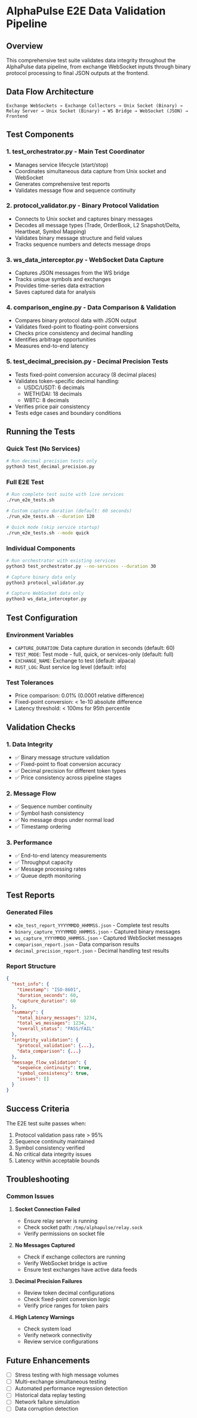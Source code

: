 # AlphaPulse E2E Data Validation Pipeline

## Overview

This comprehensive test suite validates data integrity throughout the AlphaPulse data pipeline, from exchange WebSocket inputs through binary protocol processing to final JSON outputs at the frontend.

## Data Flow Architecture

```
Exchange WebSockets → Exchange Collectors → Unix Socket (Binary) → 
Relay Server → Unix Socket (Binary) → WS Bridge → WebSocket (JSON) → Frontend
```

## Test Components

### 1. **test_orchestrator.py** - Main Test Coordinator
- Manages service lifecycle (start/stop)
- Coordinates simultaneous data capture from Unix socket and WebSocket
- Generates comprehensive test reports
- Validates message flow and sequence continuity

### 2. **protocol_validator.py** - Binary Protocol Validation
- Connects to Unix socket and captures binary messages
- Decodes all message types (Trade, OrderBook, L2 Snapshot/Delta, Heartbeat, Symbol Mapping)
- Validates binary message structure and field values
- Tracks sequence numbers and detects message drops

### 3. **ws_data_interceptor.py** - WebSocket Data Capture
- Captures JSON messages from the WS bridge
- Tracks unique symbols and exchanges
- Provides time-series data extraction
- Saves captured data for analysis

### 4. **comparison_engine.py** - Data Comparison & Validation
- Compares binary protocol data with JSON output
- Validates fixed-point to floating-point conversions
- Checks price consistency and decimal handling
- Identifies arbitrage opportunities
- Measures end-to-end latency

### 5. **test_decimal_precision.py** - Decimal Precision Tests
- Tests fixed-point conversion accuracy (8 decimal places)
- Validates token-specific decimal handling:
  - USDC/USDT: 6 decimals
  - WETH/DAI: 18 decimals
  - WBTC: 8 decimals
- Verifies price pair consistency
- Tests edge cases and boundary conditions

## Running the Tests

### Quick Test (No Services)
```bash
# Run decimal precision tests only
python3 test_decimal_precision.py
```

### Full E2E Test
```bash
# Run complete test suite with live services
./run_e2e_tests.sh

# Custom capture duration (default: 60 seconds)
./run_e2e_tests.sh --duration 120

# Quick mode (skip service startup)
./run_e2e_tests.sh --mode quick
```

### Individual Components
```bash
# Run orchestrator with existing services
python3 test_orchestrator.py --no-services --duration 30

# Capture binary data only
python3 protocol_validator.py

# Capture WebSocket data only
python3 ws_data_interceptor.py
```

## Test Configuration

### Environment Variables
- `CAPTURE_DURATION`: Data capture duration in seconds (default: 60)
- `TEST_MODE`: Test mode - full, quick, or services-only (default: full)
- `EXCHANGE_NAME`: Exchange to test (default: alpaca)
- `RUST_LOG`: Rust service log level (default: info)

### Test Tolerances
- Price comparison: 0.01% (0.0001 relative difference)
- Fixed-point conversion: < 1e-10 absolute difference
- Latency threshold: < 100ms for 95th percentile

## Validation Checks

### 1. Data Integrity
- ✅ Binary message structure validation
- ✅ Fixed-point to float conversion accuracy
- ✅ Decimal precision for different token types
- ✅ Price consistency across pipeline stages

### 2. Message Flow
- ✅ Sequence number continuity
- ✅ Symbol hash consistency
- ✅ No message drops under normal load
- ✅ Timestamp ordering

### 3. Performance
- ✅ End-to-end latency measurements
- ✅ Throughput capacity
- ✅ Message processing rates
- ✅ Queue depth monitoring

## Test Reports

### Generated Files
- `e2e_test_report_YYYYMMDD_HHMMSS.json` - Complete test results
- `binary_capture_YYYYMMDD_HHMMSS.json` - Captured binary messages
- `ws_capture_YYYYMMDD_HHMMSS.json` - Captured WebSocket messages
- `comparison_report.json` - Data comparison results
- `decimal_precision_report.json` - Decimal handling test results

### Report Structure
```json
{
  "test_info": {
    "timestamp": "ISO-8601",
    "duration_seconds": 60,
    "capture_duration": 60
  },
  "summary": {
    "total_binary_messages": 1234,
    "total_ws_messages": 1234,
    "overall_status": "PASS/FAIL"
  },
  "integrity_validation": {
    "protocol_validation": {...},
    "data_comparison": {...}
  },
  "message_flow_validation": {
    "sequence_continuity": true,
    "symbol_consistency": true,
    "issues": []
  }
}
```

## Success Criteria

The E2E test suite passes when:
1. Protocol validation pass rate > 95%
2. Sequence continuity maintained
3. Symbol consistency verified
4. No critical data integrity issues
5. Latency within acceptable bounds

## Troubleshooting

### Common Issues

1. **Socket Connection Failed**
   - Ensure relay server is running
   - Check socket path: `/tmp/alphapulse/relay.sock`
   - Verify permissions on socket file

2. **No Messages Captured**
   - Check if exchange collectors are running
   - Verify WebSocket bridge is active
   - Ensure test exchanges have active data feeds

3. **Decimal Precision Failures**
   - Review token decimal configurations
   - Check fixed-point conversion logic
   - Verify price ranges for token pairs

4. **High Latency Warnings**
   - Check system load
   - Verify network connectivity
   - Review service configurations

## Future Enhancements

- [ ] Stress testing with high message volumes
- [ ] Multi-exchange simultaneous testing
- [ ] Automated performance regression detection
- [ ] Historical data replay testing
- [ ] Network failure simulation
- [ ] Data corruption detection